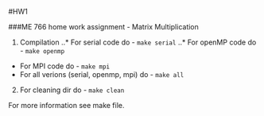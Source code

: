 #HW1


###ME 766 home work assignment - Matrix Multiplication

1. Compilation
..* For serial code do - `make serial`
..* For openMP code do - `make openmp`
* For MPI code do - `make mpi`
* For all verions (serial, openmp, mpi) do - `make all`
2. For cleaning dir do - `make clean`

For more information see make file.
